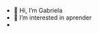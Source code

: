- 👋 Hi, I’m Gabriela
- 👀 I’m interested in aprender
-

<!---
Gfisica/Gfisica is a ✨ special ✨ repository because its `README.md` (this file) appears on your GitHub profile.
You can click the Preview link to take a look at your changes.
--->
